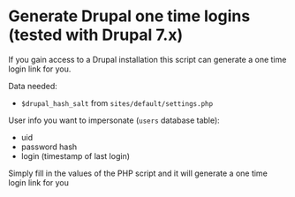# Generate Drupal one time logins (tested with Drupal 7.x)

If you gain access to a Drupal installation this script can generate a one time login link for you.

Data needed:
- `$drupal_hash_salt` from `sites/default/settings.php`

User info you want to impersonate (`users` database table):
- uid
- password hash
- login (timestamp of last login)

Simply fill in the values of the PHP script and it will generate a one time login link for you
